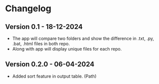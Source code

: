 # Changelog
## Version 0.1 - 18-12-2024
- The app will compare two folders and show the difference in .txt, .py, .bat, .html files in both repo.
- Along with app will display unique files for each repo.
## Version 0.2.0 - 06-04-2024
- Added sort feature in output table. (Path)